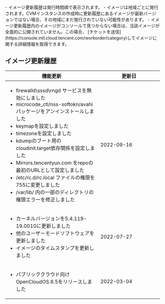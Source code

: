 
<dx-alert infotype="explain" title="">
- イメージ更新履歴は発行時間順で表示されます。
- イメージは地域ごとに発行されます。CVMインスタンスの作成時に更新履歴にあるイメージが最新バージョンではない場合、その地域にまだ発行されていない可能性があります。
- イメージ更新履歴内のイメージがコンソールで見つからない場合は、当該イメージが全面的に公開されていません。この場合、 [チケットを送信](https://console.intl.cloud.tencent.com/workorder/category)してイメージに関する詳細情報を取得できます。
</dx-alert>

## イメージ更新履歴

<table>
<thead>
<tr>
<th width="60%"><strong>機能更新</strong></th>
<th><strong>更新日</strong></th>
</tr>
</thead>
<tbody>
<tr>
<td>
<ul class="params">
<li> firewalld\sssd\rngd サービスを無効にしました</li>
<li> microcode_ctl/nss-softokn/avahi パッケージをアンインストールしました</li>
<li>keymapを設定しました</li>
<li>timezoneを設定しました</li>
<li>kdumpのブート用のcloudinit.target依存関係を設定しました</li>
<li>Mirrors.tencentyun.com をrepoの最初のURLとして設定しました</li>
<li>/etc/rc.d/rc.local ファイルの権限を755に変更しました</li>
<li> /var/lib/ 内の一部のディレクトリの権限エラーを修正しました</li>
</ul>
</td>
<td>2022-09-16</td>
</tr>
<tr>
<td>
<ul class="params">
<li>カーネルバージョンを5.4.119-19.0010に更新しました</li>
<li>他のユーザーモードソフトウェアを更新しました</li>
<li>イメージのタイムスタンプを更新しました</li>
</ul>
</td>
<td>2022-07-27</td>
</tr>
<tr>
<td>
<ul class="params">
<li>パブリッククラウド向けOpenCloudOS 8.5をリリースしました</li>
</ul>
</td>
<td>2022-03-04</td>
</tr>
</tbody></table>